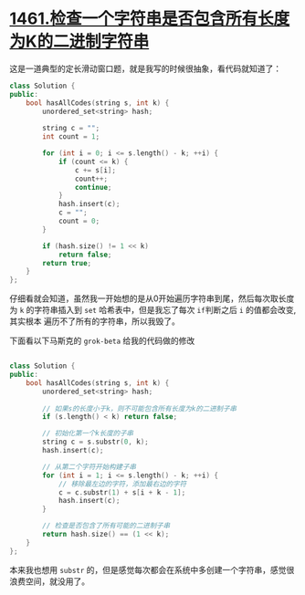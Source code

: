 # [1461.检查一个字符串是否包含所有长度为K的二进制字符串](https://leetcode.cn/problems/check-if-a-string-contains-all-binary-codes-of-size-k/description/)

这是一道典型的定长滑动窗口题，就是我写的时候很抽象，看代码就知道了：

```cpp
class Solution {
public:
    bool hasAllCodes(string s, int k) {
        unordered_set<string> hash;
    
        string c = "";
        int count = 1;

        for (int i = 0; i <= s.length() - k; ++i) {
            if (count <= k) {
                c += s[i];
                count++;
                continue;
            }
            hash.insert(c);
            c = "";
            count = 0;
        }

        if (hash.size() != 1 << k) 
            return false;
        return true;
    }
};

```
仔细看就会知道，虽然我一开始想的是从0开始遍历字符串到尾，然后每次取长度为 `k` 的字符串插入到 `set` 哈希表中，但是我忘了每次 `if`判断之后 `i` 的值都会改变,其实根本
遍历不了所有的字符串，所以我毁了。

下面看以下马斯克的 `grok-beta` 给我的代码做的修改

```cpp

class Solution {
public:
    bool hasAllCodes(string s, int k) {
        unordered_set<string> hash;
        
        // 如果s的长度小于k，则不可能包含所有长度为k的二进制子串
        if (s.length() < k) return false;

        // 初始化第一个k长度的子串
        string c = s.substr(0, k);
        hash.insert(c);

        // 从第二个字符开始构建子串
        for (int i = 1; i <= s.length() - k; ++i) {
            // 移除最左边的字符，添加最右边的字符
            c = c.substr(1) + s[i + k - 1];
            hash.insert(c);
        }

        // 检查是否包含了所有可能的二进制子串
        return hash.size() == (1 << k);
    }
};

```
本来我也想用 `substr` 的，但是感觉每次都会在系统中多创建一个字符串，感觉很浪费空间，就没用了。

